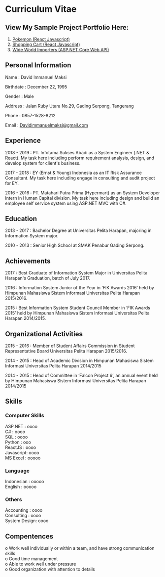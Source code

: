 # Curriculum Vitae

## View My Sample Project Portfolio Here:

1. [Pokemon (React Javascript)](https://davidimk.github.io/pokemongo/)
2. [Shopping Cart (React Javascript)](https://github.com/DavidIMk/ShoppingCart)
3. [Wide World Importers (ASP.NET Core Web API)](https://github.com/DavidIMk/WideWorldImporters)

## Personal Information

Name : David Immanuel Maksi

Birthdate : December 22, 1995

Gender : Male

Address : Jalan Ruby Utara No.29, Gading Serpong, Tangerang

Phone : 0857-1528-8212

Email : Davidimmanuelmaksi@gmail.com

## Experience

2018 - 2019 : PT. Infotama Sukses Abadi as a System Engineer (.NET & React). My task here including perform requirement analysis, design, and develop system for client's business.

2017 - 2018 : EY (Ernst & Young) Indonesia as an IT Risk Assurance Consultant. My task here including engage in consulting and audit project for EY.

2016 - 2016 : PT. Matahari Putra Prima (Hypermart) as an System Developer Intern in Human Capital division. My task here including design and build an employee self service system using ASP.NET MVC with C#.

## Education

2013 - 2017 : Bachelor Degree at Universitas Pelita Harapan, majoring in Information System major.

2010 - 2013 : Senior High School at SMAK Penabur Gading Serpong.

## Achievements

2017 : Best Graduate of Information System Major in Universitas Pelita Harapan's Graduation, batch of July 2017.

2016 : Information System Junior of the Year in ‘FIK Awards 2016’ held by Himpunan Mahasiswa Sistem
Informasi Universitas Pelita Harapan 2015/2016.

2015 : Best Information System Student Council Member in ‘FIK Awards 2015’ held by Himpunan Mahasiswa Sistem
Informasi Universitas Pelita Harapan 2014/2015.

## Organizational Activities

2015 - 2016 : Member of Student Affairs Commission in Student Representative Board Universitas Pelita
Harapan 2015/2016.

2014 - 2015 : Head of Academic Division in Himpunan Mahasiswa Sistem Informasi
Universitas Pelita Harapan 2014/2015

2014 - 2015 : Head of Committee in ‘Falcon Project 6’, an annual event held by Himpunan Mahasiswa Sistem Informasi Universitas Pelita Harapan 2014/2015

## Skills

### Computer Skills
ASP.NET   : oooo<br/>
C#        : oooo<br/>
SQL       : oooo<br/>
Python    : ooo<br/>
ReactJS   : oooo<br/>
Javascript: oooo<br/>
MS Excel  : ooooo<br/>

### Language
Indonesian   : ooooo<br/>
English      : ooooo<br/>

### Others
Accounting   : oooo<br/>
Consulting   : oooo<br/>
System Design: oooo<br/>

## Compentences

o Work well individually or within a team, and have strong communication skills<br/>
o Good time management<br/>
o Able to work well under pressure<br/>
o Good organization with attention to details<br/>


